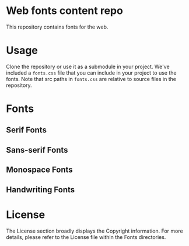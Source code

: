 # Web fonts content repo

This repository contains fonts for the web.

# Usage

Clone the repository or use it as a submodule in your project.
We've included a `fonts.css` file that you can include in your project to use the fonts.
Note that src paths in `fonts.css` are relative to source files in the repository.

# Fonts

## Serif Fonts

## Sans-serif Fonts

## Monospace Fonts

## Handwriting Fonts

# License

The License section broadly displays the Copyright information.
For more details, please refer to the License file within the Fonts directories.
